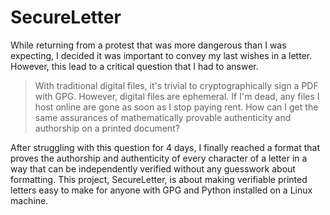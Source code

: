 # SecureLetter
While returning from a protest that was more dangerous than I was expecting, I decided it was important to convey my last wishes in a letter. However, this lead to a critical question that I had to answer.
> With traditional digital files, it's trivial to cryptographically sign a PDF with GPG. However, digital files are ephemeral. If I'm dead, any files I host online are gone as soon as I stop paying rent. How can I get the same assurances of mathematically provable authenticity and authorship on a printed document?

After struggling with this question for 4 days, I finally reached a format that proves the authorship and authenticity of every character of a letter in a way that can be independently verified without any guesswork about formatting. This project, SecureLetter, is about making verifiable printed letters easy to make for anyone with GPG and Python installed on a Linux machine.